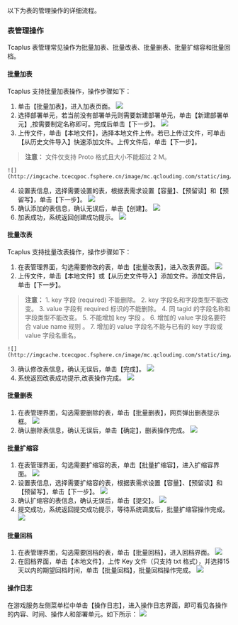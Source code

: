 以下为表的管理操作的详细流程。
### 表管理操作 
Tcaplus 表管理常见操作为批量加表、批量改表、批量删表、批量扩缩容和批量回档。
#### 批量加表
Tcaplus 支持批量加表操作，操作步骤如下：
1. 单击【批量加表】，进入加表页面。
![](http://imgcache.tcecqpoc.fsphere.cn/image/mc.qcloudimg.com/static/img/117cc31597481df9e0afe0bd26ccf20e/image.png)
2. 选择部署单元，若当前没有部署单元则需要新建部署单元，单击【新建部署单元】,按需要制定名称即可。完成后单击【下一步】。
![](http://imgcache.tcecqpoc.fsphere.cn/image/mc.qcloudimg.com/static/img/c03aaf65c528be31d3b42fcb9a0709ce/image.png)
3. 上传文件，单击【本地文件】，选择本地文件上传。若已上传过文件，可单击【从历史文件导入】快速添加文件。上传文件后，单击【下一步】。
> **注意：**
> 文件仅支持 Proto 格式且大小不能超过 2 M。

	![](http://imgcache.tcecqpoc.fsphere.cn/image/mc.qcloudimg.com/static/img/5c38416ce16f0f180d5559b4408993c4/image.png)
4. 设置表信息，选择需要设置的表，根据表需求设置【容量】、【预留读】和【预留写】，单击【下一步】。
![](http://imgcache.tcecqpoc.fsphere.cn/image/mc.qcloudimg.com/static/img/60c57a1d64bf0fc743c0a4abe7d9f42c/image.png)
5. 确认添加的表信息，确认无误后，单击【创建】。
![](http://imgcache.tcecqpoc.fsphere.cn/image/mc.qcloudimg.com/static/img/9b25809847783a06e69578553143ea5d/image.png)
6. 加表成功，系统返回创建成功提示。
![](http://imgcache.tcecqpoc.fsphere.cn/image/mc.qcloudimg.com/static/img/461aef7cf3d04c64957736eb23edb87b/image.png)

#### 批量改表
Tcaplus 支持批量改表操作，操作步骤如下：
1. 在表管理界面，勾选需要修改的表，单击【批量改表】，进入改表界面。
![](http://imgcache.tcecqpoc.fsphere.cn/image/mc.qcloudimg.com/static/img/6e3d6d98cecd18e17233105834e4594d/image.png)
2. 上传文件，单击【本地文件】或【从历史文件导入】添加文件。添加文件后，单击【下一步】。
> **注意：**
>  1\. key 字段 (required) 不能删除。
>  2\. key 字段名和字段类型不能改变。
>  3\. value 字段有 required 标识的不能删除。
>  4\. 同 tagid 的字段名称和字段类型不能改变。
>  5\. 不能增加 key 字段 。
>  6\. 增加的 value 字段名要符合 value name 规则 。
>  7\. 增加的 value 字段名不能与已有的 key 字段或 value 字段名重名。

	![](http://imgcache.tcecqpoc.fsphere.cn/image/mc.qcloudimg.com/static/img/807a985121d8ffb3b06d73f657a35bfa/image.png)
3. 确认修改表信息，确认无误后，单击【完成】。
![](http://imgcache.tcecqpoc.fsphere.cn/image/mc.qcloudimg.com/static/img/edfd149ef2865603bba6c00a7d8a57c2/image.png)
4. 系统返回改表成功提示,改表操作完成。
![](http://imgcache.tcecqpoc.fsphere.cn/image/mc.qcloudimg.com/static/img/6f2022f870f890a6f83ecafad49dc578/image.png)

#### 批量删表
1. 在表管理界面，勾选需要删除的表，单击【批量删表】，网页弹出删表提示框。
![](http://imgcache.tcecqpoc.fsphere.cn/image/mc.qcloudimg.com/static/img/90860c83aca267ab5a158976c1cf8c53/image.png)
2. 确认删除表信息，确认无误后，单击【确定】，删表操作完成。
![](http://imgcache.tcecqpoc.fsphere.cn/image/mc.qcloudimg.com/static/img/c9f4933f420afa1366be0c8cbb57d39f/image.png)

#### 批量扩缩容
1. 在表管理界面，勾选需要扩缩容的表，单击【批量扩缩容】，进入扩缩容界面。
![](http://imgcache.tcecqpoc.fsphere.cn/image/mc.qcloudimg.com/static/img/a834999f8544b0382fd6e93c1f829371/image.png)
2. 设置表信息，选择需要扩缩容的表，根据表需求设置【容量】、【预留读】和【预留写】，单击【下一步】。
![](http://imgcache.tcecqpoc.fsphere.cn/image/mc.qcloudimg.com/static/img/c1b32ba4cba17890a3f980aa87e0d25e/image.png)
3. 确认扩缩容的表信息，确认无误后，单击【提交】。
![](http://imgcache.tcecqpoc.fsphere.cn/image/mc.qcloudimg.com/static/img/0fd8ecc0da22b04cd95dd7efbce8b47f/image.png)
4. 提交成功，系统返回提交成功提示，等待系统调度后，批量扩缩容操作完成。
![](http://imgcache.tcecqpoc.fsphere.cn/image/mc.qcloudimg.com/static/img/01ef12a98e5d5479f2b116560c5f4930/image.png)

#### 批量回档
1. 在表管理界面，勾选需要回档的表，单击【批量回档】，进入回档界面。
![](http://imgcache.tcecqpoc.fsphere.cn/image/mc.qcloudimg.com/static/img/444e76349f1450ae857a6b1d0921461f/image.png)
2. 在回档界面，单击【本地文件】，上传 Key 文件（只支持 txt 格式），并选择15天以内的期望回档时间，单击【批量回档】，批量回档操作完成。
![](http://imgcache.tcecqpoc.fsphere.cn/image/mc.qcloudimg.com/static/img/c78544cd8d0f2bc2350401dcbfef5553/image.png)

#### 操作日志
在游戏服务左侧菜单栏中单击【操作日志】，进入操作日志界面，即可看见各操作的内容、时间、操作人和部署单元。如下所示：
![](http://imgcache.tcecqpoc.fsphere.cn/image/mc.qcloudimg.com/static/img/ed722567b905c2ff071723d2f252859b/image.png)